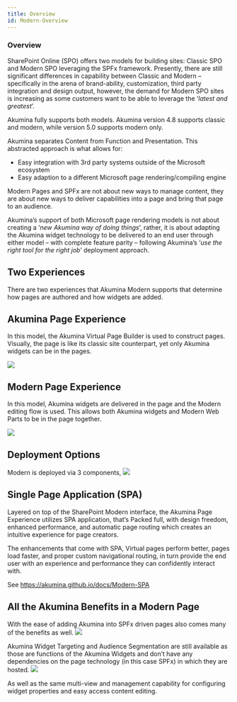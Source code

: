 ```yaml
---
title: Overview
id: Modern-Overview
---
```



### Overview

SharePoint Online (SPO) offers two models for building sites: Classic SPO and Modern SPO leveraging the SPFx framework. Presently, there are still significant differences in capability between Classic and Modern – specifically in the arena of brand-ability, customization, third party integration and design output, however, the demand for Modern SPO sites is increasing as some customers want to be able to leverage the ‘*latest and greatest*’. 

Akumina fully supports both models. Akumina version 4.8 supports classic and modern, while version 5.0 supports modern only. 

Akumina separates Content from Function and Presentation. This abstracted approach is what allows for: 
* Easy integration with 3rd party systems outside of the Microsoft ecosystem 
* Easy adaption to a different Microsoft page rendering/compiling engine 

Modern Pages and SPFx are not about new ways to manage content, they are about new ways to deliver capabilities into a page and bring that page to an audience. 

Akumina’s support of both Microsoft page rendering models is not about creating a ‘*new Akumina way of doing things*’, rather, it is about adapting the Akumina widget technology to be delivered to an end user through either model – with complete feature parity – following Akumina’s ‘*use the right tool for the right job*’ deployment approach. 

## Two Experiences 

There are two experiences that Akumina Modern supports that determine how pages are authored and how widgets are added. 

## Akumina Page Experience 

In this model, the Akumina Virtual Page Builder is used to construct pages. Visually, the page is like its classic site counterpart, yet only Akumina widgets can be in the pages.

![](https://akuminadownloads.blob.core.windows.net/wiki/AkuminaDev/modern_spa.png )

## Modern Page Experience 

In this model, Akumina widgets are delivered in the page and the Modern editing flow is used. This allows both Akumina widgets and Modern Web Parts to be in the page together.  

![](https://akuminadownloads.blob.core.windows.net/wiki/AkuminaDev/modern_sharepoint_experience.png)


## Deployment Options

Modern is deployed via 3 components,
![](https://akuminadownloads.blob.core.windows.net/wiki/AkuminaDev/modern_deploymentoptions.png)

## Single Page Application (SPA)

Layered on top of the SharePoint Modern interface, the Akumina Page Experience utilizes SPA application, that’s Packed full, with design freedom, enhanced performance, and automatic page routing which creates an intuitive experience for page creators.  

The enhancements that come with SPA, Virtual pages perform better, pages load faster, and proper custom navigational routing, in turn provide the end user with an experience and performance they can confidently interact with.  

See https://akumina.github.io/docs/Modern-SPA

## All the Akumina Benefits in a Modern Page
With the ease of adding Akumina into SPFx driven pages also comes many of the benefits as well.
![](https://community.akumina.com/wp-content/uploads/2019/06/SPFxoutput_789x718.png)

Akumina Widget Targeting and Audience Segmentation are still available as those are functions of the Akumina Widgets and don’t have any dependencies on the page technology (in this case SPFx) in which they are hosted.
![](https://community.akumina.com/wp-content/uploads/2019/06/widgetedit.png)

As well as the same multi-view and management capability for configuring widget properties and easy access content editing.